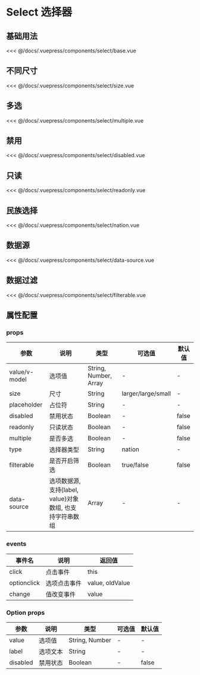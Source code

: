 # Select 选择器

## 基础用法
<source-block>
  <select-base />
  <<< @/docs/.vuepress/components/select/base.vue
</source-block>

## 不同尺寸
<source-block>
  <select-size />
  <<< @/docs/.vuepress/components/select/size.vue
</source-block>

## 多选
<source-block>
  <select-multiple />
  <<< @/docs/.vuepress/components/select/multiple.vue
</source-block>

## 禁用
<source-block>
  <select-disabled />
  <<< @/docs/.vuepress/components/select/disabled.vue
</source-block>

## 只读
<source-block>
  <select-readonly />
  <<< @/docs/.vuepress/components/select/readonly.vue
</source-block>

## 民族选择
<source-block>
  <select-nation />
  <<< @/docs/.vuepress/components/select/nation.vue
</source-block>

## 数据源
<source-block>
  <select-data-source />
  <<< @/docs/.vuepress/components/select/data-source.vue
</source-block>

## 数据过滤
<source-block>
  <select-filterable />
  <<< @/docs/.vuepress/components/select/filterable.vue
</source-block>


## 属性配置

### props
| 参数 | 说明    | 类型 | 可选值  | 默认值   |
|---------- |-------- |---------- |-------------  |-------- |
| value/v-model   | 选项值 | String, Number, Array | - | - |
| size | 尺寸   | String  |  larger/large/small  |    -  |
| placeholder   | 占位符 | String | - | - |
| disabled   | 禁用状态 | Boolean | - | false |
| readonly   | 只读状态 | Boolean | - | false |
| multiple   | 是否多选 | Boolean | - | false |
| type   | 选择器类型 | String | nation | - |
| filterable   | 是否开启筛选 | Boolean | true/false | false |
| data-source   | 选项数据源, 支持{label, value}对象数组, 也支持字符串数组 | Array | - | - |

### events
| 事件名 | 说明  | 返回值 |
|----- |----- |----- |
| click  | 点击事件  | this  |
| optionclick  | 选项点击事件  | value, oldValue  |
| change  | 值改变事件  | value  |

### Option props
| 参数 | 说明    | 类型 | 可选值  | 默认值   |
|---------- |-------- |---------- |-------------  |-------- |
| value   | 选项值 | String, Number | - | - |
| label   | 选项文本 | String | - | - |
| disabled   | 禁用状态 | Boolean | - | false |
